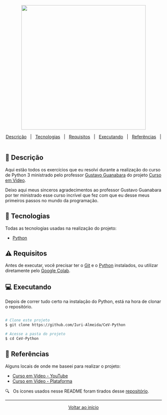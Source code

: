 <div align = "center" id = "top">

<img width="400" src="https://user-images.githubusercontent.com/83251757/117885168-e5c0a680-b283-11eb-8c81-de6fcc4ce4f8.png">

</div>

<div align = "center" id = "top">

</div>

<div align = "center">

<p>

  <a href="#descricao">Descrição</a> &#xa0; | &#xa0;
  <a href="#tecnologias">Tecnologias</a> &#xa0; | &#xa0;
  <a href="#requisitos">Requisitos</a> &#xa0; | &#xa0;
  <a href="#executando">Executando</a> &#xa0; | &#xa0;
  <a href="#referencias">Referências</a> &#xa0; | &#xa0;

</p>

</div>

<div id = "descricao">

## :pushpin: Descrição ##

<p>

  Aqui estão todos os exercícios que eu resolvi durante a realização do curso de Python 3 ministrado pelo professor [Gustavo Guanabara](https://www.facebook.com/gustavoguanabara) do projeto [Curso em Vídeo](https://www.cursoemvideo.com/). 

  Deixo aqui meus sinceros agradecimentos ao professor Gustavo Guanabara por ter ministrado esse curso incrível que fez com que eu desse meus primeiros passos no mundo da programação.

</p>

</div>

<div id = "tecnologias">

## :rocket: Tecnologias ##

Todas as tecnologias usadas na realização do projeto:

* [Python](https://www.python.org/)

</div>

<div id = "requisitos">

## :warning: Requisitos ##

Antes de executar, você precisar ter o [Git](https://git-scm.com) e o [Python](https://www.python.org/) instalados, ou utilizar diretamente pelo [Google Colab](https://colab.research.google.com/).

</div>

<div id = "executando">

## :computer: Executando ##

Depois de correr tudo certo na instalação do Python, está na hora de clonar o repositório.

```bash

# Clone este projeto
$ git clone https://github.com/Iuri-Almeida/CeV-Python

# Acesse a pasta do projeto
$ cd CeV-Python
```

</div>

<div id = "referencias">

## :key: Referências ##

Alguns locais de onde me baseei para realizar o projeto:

* [Curso em Vídeo - YouTube](https://www.youtube.com/channel/UCrWvhVmt0Qac3HgsjQK62FQ)
* [Curso em Vídeo - Plataforma](https://www.cursoemvideo.com/)

:mag: &#xa0; Os ícones usados nesse README foram tirados desse [repositório](https://gist.github.com/rxaviers/7360908).

</div>

<hr>

<div align = "center">

<a href = "#top">Voltar ao início</a>

</div>
